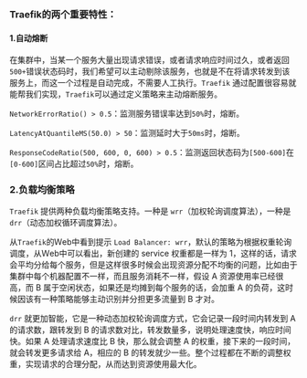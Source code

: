 ### Traefik的两个重要特性：
#### 1.自动熔断
在集群中，当某一个服务大量出现请求错误，或者请求响应时间过久，或者返回`500+`错误状态码时，我们希望可以主动剔除该服务，也就是不在将请求转发到该服务上，而这一个过程是自动完成，不需要人工执行。`Traefik` 通过配置很容易就能帮我们实现，`Traefik`可以通过定义策略来主动熔断服务。

`NetworkErrorRatio() > 0.5`：监测服务错误率达到`50%`时，熔断。

`LatencyAtQuantileMS(50.0) > 50`：监测延时大于`50ms`时，熔断。

`ResponseCodeRatio(500, 600, 0, 600) > 0.5`：监测返回状态码为`[500-600]`在`[0-600]`区间占比超过`50%`时，熔断。

### 2.负载均衡策略

`Traefik` 提供两种负载均衡策略支持。一种是 `wrr`（加权轮询调度算法），一种是 `drr`（动态加权循环调度算法）。

从`Traefik`的Ｗeb中看到提示 `Load Balancer: wrr`，默认的策略为根据权重轮询调度，从Ｗeb中可以看出，新创建的 service 权重都是一样为 1，这样的话，请求会平均分给每个服务，但是这样很多时候会出现资源分配不均衡的问题，比如由于集群中每个机器配置不一样，而且服务消耗不一样，假设 A 资源使用率已经很高，而 B 属于空闲状态，如果还是均摊到每个服务的话，会加重 A 的负荷，这时候因该有一种策略能够主动识别并分担更多流量到 B 才对。

`drr` 就更加智能，它是一种动态加权轮询调度方式，它会记录一段时间内转发到 A 的请求数，跟转发到 B 的请求数对比，转发数量多，说明处理速度快，响应时间快。如果 A 处理请求速度比 B 快，那么就会调整 A 的权重，接下来的一段时间，就会转发更多请求给 A，相应的 B 的转发就少一些。整个过程都在不断的调整权重，实现请求的合理分配，从而达到资源使用最大化。

